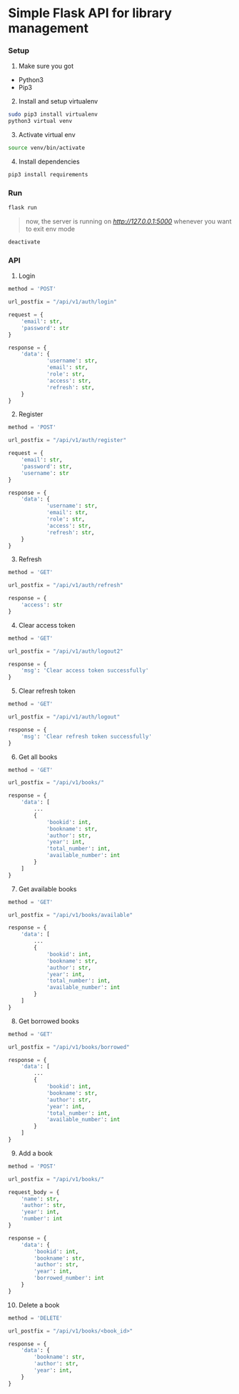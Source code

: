 # Simple Flask API for library management

### Setup

1. Make sure you got
- Python3
- Pip3

2. Install and setup virtualenv
```bash
sudo pip3 install virtualenv
python3 virtual venv
```
3. Activate virtual env
```bash
source venv/bin/activate
```

4. Install dependencies
```bash
pip3 install requirements
```

### Run
```bash
flask run
```
> now, the server is running on *http://127.0.0.1:5000*
> whenever you want to exit env mode
```bash
deactivate
```

### API
1. Login
```python
method = 'POST'

url_postfix = "/api/v1/auth/login"

request = {
    'email': str,
    'password': str
}

response = {
    'data': {
            'username': str,
            'email': str,
            'role': str,
            'access': str,
            'refresh': str,
    }
}
```

2. Register
```python
method = 'POST'

url_postfix = "/api/v1/auth/register"

request = {
    'email': str,
    'password': str,
    'username': str
}

response = {
    'data': {
            'username': str,
            'email': str,
            'role': str,
            'access': str,
            'refresh': str,
    }
}
```

3. Refresh
```python
method = 'GET'

url_postfix = "/api/v1/auth/refresh"

response = {
    'access': str
}
```

4. Clear access token

```python
method = 'GET'

url_postfix = "/api/v1/auth/logout2"

response = {
    'msg': 'Clear access token successfully'
}
```

5. Clear refresh token

```python
method = 'GET'

url_postfix = "/api/v1/auth/logout"

response = {
    'msg': 'Clear refresh token successfully'
}
```

6. Get all books
```python
method = 'GET'

url_postfix = "/api/v1/books/"

response = {
    'data': [
        ...
        {
            'bookid': int,
            'bookname': str,
            'author': str,
            'year': int,
            'total_number': int,
            'available_number': int
        }
    ]
} 
```

7. Get available books
```python
method = 'GET'

url_postfix = "/api/v1/books/available"

response = {
    'data': [
        ...
        {
            'bookid': int,
            'bookname': str,
            'author': str,
            'year': int,
            'total_number': int,
            'available_number': int
        }
    ]
} 
```

8. Get borrowed books
```python
method = 'GET'

url_postfix = "/api/v1/books/borrowed"

response = {
    'data': [
        ...
        {
            'bookid': int,
            'bookname': str,
            'author': str,
            'year': int,
            'total_number': int,
            'available_number': int
        }
    ]
} 
```

9. Add a book
```python
method = 'POST'

url_postfix = "/api/v1/books/"

request_body = {
    'name': str,
    'author': str,
    'year': int,
    'number': int
}

response = {
    'data': {
        'bookid': int,
        'bookname': str,
        'author': str,
        'year': int,
        'borrowed_number': int
    }
}
```

10. Delete a book
```python
method = 'DELETE'

url_postfix = "/api/v1/books/<book_id>"

response = {
    'data': {
        'bookname': str,
        'author': str,
        'year': int,
    }
}
```
